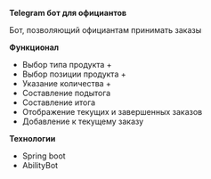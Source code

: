 **Telegram бот для официантов**

Бот, позволяющий официантам принимать заказы

**Функционал**
- Выбор типа продукта +
- Выбор позиции продукта +
- Указание количества +
- Составление подытога
- Составление итога
- Отображение текущих и завершенных заказов
- Добавление к текущему заказу 

**Технологии**
- Spring boot
- AbilityBot
